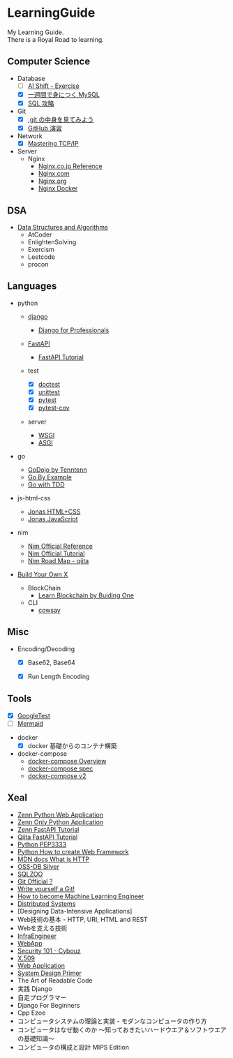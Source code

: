 # LearningGuide

My Learning Guide.  
There is a Royal Road to learning.


## Computer Science

- Database
  - [ ] [AI Shift - Exercise](https://www.ai-shift.co.jp/techblog/1980)
  - [x] [一週間で身につく MySQL](http://web.sevendays-study.com/mysql/)
  - [x] [SQL 攻略](http://sql.main.jp/)

- Git
  - [x] [.git の中身を見てみよう](https://qiita.com/tatane616/items/dbad66179754be57d2e2)
  - [x] [GitHub 演習](https://github.com/kaityo256/github)

- Network
  - [x] [Mastering TCP/IP](https://github.com/Lootmann/LearningGuide/issues/31)

- Server
  - Nginx
    - [Nginx.co.jp Reference](https://www.nginx.co.jp/blog/what-is-nginx/)
    - [Nginx.com](https://www.nginx.com/)
    - [Nginx.org](https://nginx.org/en/docs)
    - [Nginx Docker](https://hub.docker.com/_/nginx)


## DSA

- [Data Structures and Algorithms](https://github.com/Lootmann/LearningGuide/issues/71)
  - AtCoder
  - EnlightenSolving
  - Exercism
  - Leetcode
  - procon


## Languages

- python
  - [django](https://www.djangoproject.com/)
    - [Django for Professionals](https://github.com/Lootmann/LearningGuide/issues/66)

  - [FastAPI](https://fastapi.tiangolo.com/)
    - [FastAPI Tutorial](https://fastapi.tiangolo.com/tutorial/)

  - test
    - [x] [doctest](https://docs.python.org/ja/3/library/doctest.html)
    - [x] [unittest](https://docs.python.org/ja/3/library/unittest.html)
    - [x] [pytest](https://docs.pytest.org/)
    - [x] [pytest-cov](https://pytest-cov.readthedocs.io/en/latest/)

  - server
    - [WSGI](https://peps.python.org/pep-3333/)
    - [ASGI](https://asgi.readthedocs.io/en/latest/introduction.html)

- go
  - [GoDojo by Tenntenn](http://tenn.in/go)
  - [Go By Example](https://gobyexample.com/)
  - [Go with TDD](https://andmorefine.gitbook.io/learn-go-with-tests/)

- js-html-css
  - [Jonas HTML+CSS](https://github.com/Lootmann/LearningGuide/issues/37)
  - [Jonas JavaScript](https://github.com/Lootmann/LearningGuide/issues/36)

- nim
  - [Nim Official Reference](https://nim-lang.org/)
  - [Nim Official Tutorial](https://nim-lang.org/documentation.html)
  - [Nim Road Map - qiita](https://qiita.com/momeemt/items/25bc509aadcc5c5ff92b#nim-%E5%AD%A6%E7%BF%92%E3%83%AD%E3%83%BC%E3%83%89%E3%83%9E%E3%83%83%E3%83%97)

- [Build Your Own X](https://github.com/codecrafters-io/build-your-own-x)
  - BlockChain
    - [Learn Blockchain by Buiding One](https://hackernoon.com/learn-blockchains-by-building-one-117428612f46)
  - CLI
    - [cowsay](https://flaviocopes.com/go-tutorial-cowsay/)


## Misc

- Encoding/Decoding
  - [x] Base62, Base64
  - [x] Run Length Encoding


## Tools

- [x] [GoogleTest](https://google.github.io/googletest/)
- [ ] [Mermaid](https://mermaid-js.github.io/mermaid/#/)

- docker
  - [x] docker 基礎からのコンテナ構築

- docker-compose
  - [docker-compose Overview](https://docs.docker.com/compose/)
  - [docker-compose spec](https://github.com/compose-spec/compose-spec/blob/master/spec.md)
  - [docker-compose v2](https://zenn.dev/miroha/articles/whats-docker-compose-v2)


## Xeal

- [Zenn Python Web Application](https://zenn.dev/bigen1925/books/introduction-to-web-application-with-python)
- [Zenn Only Python Application](https://zenn.dev/alivelimb/books/python-web-frontend)
- [Zenn FastAPI Tutorial](https://zenn.dev/sh0nk/books/537bb028709ab9)
- [Qiita FastAPI Tutorial](https://qiita.com/bee2/items/75d9c0d7ba20e7a4a0e9)
- [Python PEP3333](https://peps.python.org/pep-3333/)
- [Python How to create Web Framework](https://c-bata.link/webframework-in-python/)
- [MDN docs What is HTTP](https://developer.mozilla.org/en-US/docs/Web/HTTP/Overview)
- [OSS-DB Silver](https://github.com/Lootmann/LearningGuide/issues/70)
- [SQLZOO](https://sqlzoo.net/wiki/SQL_Tutorial)
- [Git Official ?](https://git-scm.com)
- [Write yourself a Git!](https://wyag.thb.lt/)
- [How to become Machine Learning Engineer](https://qiita.com/KangsooKim/items/8d987a7089297068477b)
- [Distributed Systems](https://www.distributed-systems.net/index.php/books/ds3/)
- [Designing Data-Intensive Applications]
- Web技術の基本 - HTTP, URI, HTML and REST
- Webを支える技術
- [InfraEngineer](https://toumasblog.org/infra-engineer-basic/#toc2)
- [WebApp](https://speakerdeck.com/cybozuinsideout/web-application-overview-2021)
- [Security 101 - Cybouz](https://speakerdeck.com/cybozuinsideout/security-2021)
- [X.509](https://qiita.com/TakahikoKawasaki/items/4c35ac38c52978805c69)
- [Web Application](https://speakerdeck.com/cybozuinsideout/web-application-overview-2021)
- [System Design Primer](https://github.com/donnemartin/system-design-primer)
- The Art of Readable Code
- 実践 Django
- 自走プログラマー
- Django For Beginners
- Cpp Ezoe
- コンピュータシステムの理論と実装 - モダンなコンピュータの作り方
- コンピュータはなぜ動くのか ～知っておきたいハードウエア＆ソフトウエアの基礎知識～
- コンピュータの構成と設計 MIPS Edition
